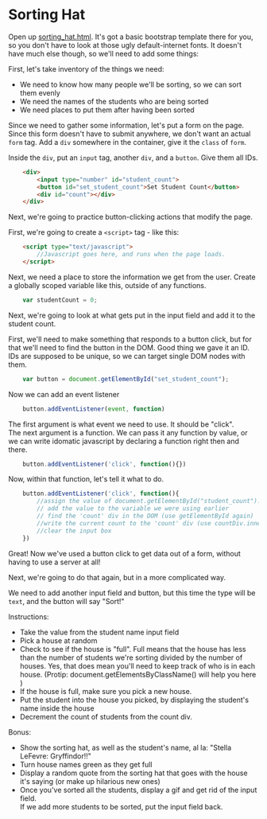 Sorting Hat
===========

Open up [sorting_hat.html](https://github.com/hackbrightacademy/Javascript2/blob/master/sorting_hat.html). It's got a basic bootstrap template there for you, so you don't have to look at those ugly default-internet fonts. It doesn't have much else though, so we'll need to add some things:

First, let's take inventory of the things we need:  
- We need to know how many people we'll be sorting, so we can sort them evenly  
- We need the names of the students who are being sorted  
- We need places to put them after having been sorted  

Since we need to gather some information, let's put a form on the page. Since this form doesn't have to submit anywhere, we don't want an actual `form` tag. 
Add a `div` somewhere in the container, give it the `class` of `form`. 

Inside the `div`, put an `input` tag, another `div`, and a `button`. Give them all IDs.
```html
	<div>
		<input type="number" id="student_count">  
		<button id="set_student_count">Set Student Count</button>  
		<div id="count"></div>
	</div>
```
Next, we're going to practice button-clicking actions that modify the page.

First, we're going to create a `<script>` tag - like this: 
```html
	<script type="text/javascript">
		//Javascript goes here, and runs when the page loads.
	</script>
```
Next, we need a place to store the information we get from the user. Create a globally scoped variable like this, outside of any functions.
```javascript
	var studentCount = 0;
```
Next, we're going to look at what gets put in the input field and add it to the student count. 

First, we'll need to make something that responds to a button click, but for that we'll need to find the button in the DOM. Good thing we gave it an ID. IDs are supposed to be unique, so we can target single DOM nodes with them.
```javascript
	var button = document.getElementById("set_student_count");
```
Now we can add an event listener
```javascript
	button.addEventListener(event, function)
```
The first argument is what event we need to use. It should be "click".  
The next argument is a function. We can pass it any function by value, or we can write idomatic javascript by declaring a function right then and there.  
  
```javascript
	button.addEventListener('click', function(){})
```
Now, within that function, let's tell it what to do.
```javascript
	button.addEventListener('click', function(){
		//assign the value of document.getElementById("student_count").value to a variable
		// add the value to the variable we were using earlier
		// find the 'count' div in the DOM (use getElementById again)
		//write the current count to the 'count' div (use countDiv.innerHTML)
		//clear the input box
	})
```
Great! Now we've used a button click to get data out of a form, without having to use a server at all!

Next, we're going to do that again, but in a more complicated way.

We need to add another input field and button, but this time the type will be `text`, and the button will say "Sort!"

Instructions:  
- Take the value from the student name input field  
- Pick a house at random  
- Check to see if the house is "full". Full means that the house has less than the number of students we're sorting divided by the number of houses. Yes, that does mean you'll need to keep track of who is in each house. (Protip: document.getElementsByClassName() will help you here )
- If the house is full, make sure you pick a new house.  
- Put the student into the house you picked, by displaying the student's name inside the house  
- Decrement the count of students from the count div.

Bonus:  
- Show the sorting hat, as well as the student's name, al la: "Stella LeFevre: Gryffindor!!"  
- Turn house names green as they get full  
- Display a random quote from the sorting hat that goes with the house it's saying (or make up hilarious new ones)  
- Once you've sorted all the students, display a gif and get rid of the input field.  
		If we add more students to be sorted, put the input field back.  
